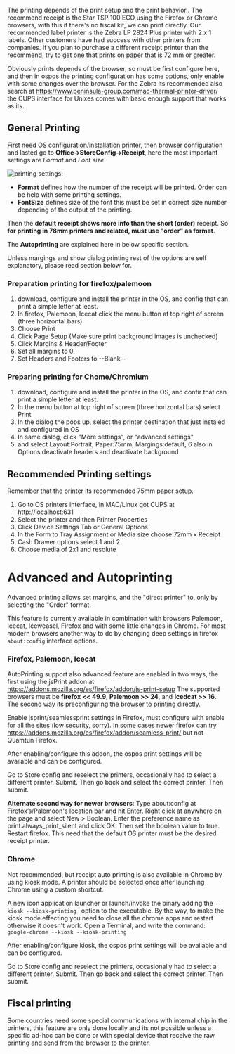 The printing depends of the print setup and the print behavior.. The recommend receipt 
is the Star TSP 100 ECO using the Firefox or Chrome browsers, with this if there's no fiscal kit, 
we can print directly. Our recommended label printer is the Zebra LP 2824 Plus printer with 2 x 1 labels. 
Other customers have had success with other printers from companies. If you plan to purchase a different receipt printer than the recommend, try to get one that prints on paper that is 72 mm or greater.

Obviously prints depends of the browser, so must be first configure here, and then in ospos 
the printing configuration has some options, only enable with some changes over the browser.
For the Zebra its recommended also search at https://www.peninsula-group.com/mac-thermal-printer-driver/ 
the CUPS interface for Unixes comes with basic enough support that works as its.

## General Printing

First need OS configuration/installation printer, then browser configuration and lasted go to **Office->StoreConfig->Receipt**, here the most important settings are *Format* and *Font size*.

![printing settings:](https://user-images.githubusercontent.com/10962177/36354930-c33ea10c-1498-11e8-8b0b-a4eb2b2ecbdb.png)

* **Format** defines how the number of the receipt will be printed. Order can be help with some printing settings.
* **FontSize** defines size of the font this must be set in correct size number depending of the output of the printing.

Then the **default receipt shows more info than the short (order)** receipt. So **for printing in 78mm printers and related, must use "order" as format**.

The **Autoprinting** are explained here in below specific section.

Unless margings and show dialog printing rest of the options are self explanatory, please read section below for.

### Preparation printing for firefox/palemoon

1. download, configure and install the printer in the OS, and config that can print a simple letter at least.
2. In firefox, Palemoon, Icecat click the menu button at top right of screen (three horizontal bars)
3. Choose Print
4. Click Page Setup (Make sure print background images is unchecked)
5. Click Margins & Header/Footer
6. Set all margins to 0.
7. Set Headers and Footers to --Blank--

### Preparing printing for Chome/Chromium

1. download, configure and install the printer in the OS, and confir that can print a simple letter at least.
2. In the menu button at top right of screen (three horizontal bars) select Print
3. In the dialog the pops up, select the printer destination that just instaled and configured in OS
4. In same dialog, click "More settings", or "advanced settings"
5. and select Layout:Portrait, Paper:75mm, Margings:default, 
6 also in Options deactivate headers and deactivate background

## Recommended Printing settings

Remember that the printer its recommended 75mm paper setup.

1. Go to OS printers interface, in MAC/Linux got CUPS at http://localhost:631
2. Select the printer and then Printer Properties
3. Click Device Settings Tab or General Options
4. In the Form to Tray Assignment or Media size choose 72mm x Receipt
5. Cash Drawer options select 1 and 2
6. Choose media of 2x1 and resolute

# Advanced and Autoprinting

Advanced printing allows set margins, and the "direct printer" to, only by selecting the "Order" format.

This feature is currently available in combination with browsers Palemoon, Icecat, Iceweasel, Firefox and with some little changes in Chrome. For most modern browsers another way to do by changing deep settings in firefox `about:config` interface options.

### Firefox, Palemoon, Icecat

AutoPrinting support also advanced feature are enabled in two ways, the first using the jsPrint addon at
https://addons.mozilla.org/es/firefox/addon/js-print-setup The supported browsers must be **firefox << 49.9**, **Palemoon >> 24**, and **Icedcat >> 16**. The second way its preconfiguring the browser to printing directly.

Enable jsprint/seamlessprint settings in Firefox, must configure with enable for all the sites (low security, sorry). In some cases newer firefox can try https://addons.mozilla.org/es/firefox/addon/seamless-print/ but not Quamtun Firefox.

After enabling/configure this addon, the ospos print settings will be available and can be configured.

Go to Store config and reselect the printers, occasionally had to select a different printer. Submit. 
Then go back and select the correct printer. Then submit.

**Alternate second way for newer browsers**: Type about:config at Firefox’s/Palemoon's location bar and hit Enter. Right click at anywhere on the page and select New > Boolean.  Enter the preference name as print.always_print_silent and click OK. Then set the boolean value to true. Restart firefox. This need that the default OS printer must be the desired receipt printer.

### Chrome

Not recommended, but receipt auto printing is also available in Chrome by using kiosk mode. A printer 
should be selected once after launching Chrome using a custom shortcut.

A new icon application launcher or launch/invoke the binary adding the `--kiosk --kiosk-printing ` option 
to the executable. By the way, to make the kiosk mode effecting you need to close all the chrome 
apps and restart otherwise it doesn't work. Open a Terminal, and write the command: `google-chrome --kiosk --kiosk-printing `

After enabling/configure kiosk, the ospos print settings will be available and can be configured.

Go to Store config and reselect the printers, occasionally had to select a different printer. Submit. 
Then go back and select the correct printer. Then submit.

## Fiscal printing

Some countries need some special communications with internal chip in the printers, this feature are 
only done locally and its not possible unless a specific ad-hoc can be done or with special device that 
receive the raw printing and send from the browser to the printer.

